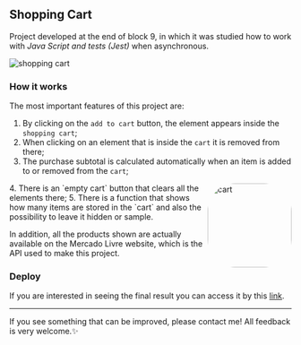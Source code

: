 ## Shopping Cart
Project developed at the end of block 9, in which it was studied how to work with _Java Script and tests (Jest)_ when asynchronous.

![shopping cart](https://user-images.githubusercontent.com/99998543/166453720-28f698db-11f2-4331-9fc5-27c69d7d35df.gif)

### How it works
The most important features of this project are:
1. By clicking on the `add to cart` button, the element appears inside the `shopping cart`;
2. When clicking on an element that is inside the `cart` it is removed from there;
3. The purchase subtotal is calculated automatically when an item is added to or removed from the `cart`;
<img align="right" alt="cart" height="150" style="border-radius:50px;" src="https://user-images.githubusercontent.com/99998543/172728972-af0d984c-5320-4f60-b319-88a852b5d3cc.png?width=676&height=676">
4. There is an `empty cart` button that clears all the elements there;
5. There is a function that shows how many items are stored in the `cart` and also the possibility to leave it hidden or sample.

In addition, all the products shown are actually available on the Mercado Livre website, which is the API used to make this project.

### Deploy 

If you are interested in seeing the final result you can access it by this [link](https://shopping-cart-maysa-b.vercel.app/).

---------------
If you see something that can be improved, please contact me! All feedback is very welcome.:sparkles:
